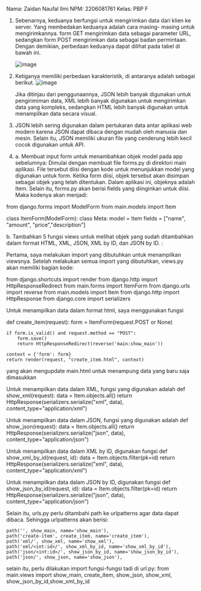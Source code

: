 Nama: Zaidan Naufal Ilmi
NPM: 2206081761
Kelas: PBP F

1. Sebenarnya, keduanya berfungsi untuk mengirimkan data dari klien ke server. Yang membedakan keduanya adalah cara masing-   masing untuk mengirimkannya. form GET mengirimkan data sebagai parameter URL, sedangkan form POST mengirimkan data sebagai  badan permintaan. Dengan demikian, perbedaan keduanya dapat dilihat pada tabel di bawah ini.

   ![image](https://github.com/bangjai123/BelanjaKu/assets/120235144/2776b65a-6865-4d2c-bb8f-76e2e8b95f55)

2. Ketiganya memiliki perbedaan karakteristik, di antaranya adalah sebagai berikut.
   ![image](https://github.com/bangjai123/BelanjaKu/assets/120235144/419c8fad-778d-44d5-b5c0-bba67ae4687d)

   Jika ditinjau dari penggunaannya, JSON lebih banyak digunakan untuk pengirimiman data, XML lebih banyak digunakan untuk mengirimkan data yang kompleks, sedangkan HTML lebih banyak digunakan untuk menampilkan data secara visual.

3. JSON lebih sering digunakan dalam pertukaran data antar aplikasi web modern karena JSON dapat dibaca dengan mudah oleh manusia dan mesin. Selain itu, JSON memiliki ukuran file yang cenderung lebih kecil cocok digunakan untuk API.
   
4. a.  Membuat input form untuk menambahkan objek model pada app sebelumnya:
       Dimulai dengan membuat file forms.py di direktori main aplikasi. File tersebut diisi dengan kode untuk menunjukkan model yang digunakan untuk form. Ketika form diisi, objek tersebut akan disimpan sebagai objek yang telah ditentukan. Dalam aplikasi ini, objeknya adalah Item. Selain itu, forms.py akan berisi fields yang diinginkan untuk diisi. Maka kodenya akan menjadi:

from django.forms import ModelForm
from main.models import Item

class ItemForm(ModelForm):
    class Meta:
        model = Item
        fields = ["name", "amount", "price","description"]

   b. Tambahkan 5 fungsi views untuk melihat objek yang sudah ditambahkan dalam format HTML, XML, JSON, XML by ID, dan JSON by ID. :

   Pertama, saya melakukan import yang dibutuhkan untuk menampilkan viewsnya. Setelah melakukan semua import yang dibutuhkan, views.py akan memiliki bagian kode:

from django.shortcuts import render
from django.http import HttpResponseRedirect
from main.forms import ItemForm
from django.urls import reverse
from main.models import Item
from django.http import HttpResponse
from django.core import serializers

Untuk menampilkan data dalam format html, saya menggunakan fungsi

def create_item(request):
    form = ItemForm(request.POST or None)

    if form.is_valid() and request.method == "POST":
        form.save()
        return HttpResponseRedirect(reverse('main:show_main'))

    context = {'form': form}
    return render(request, "create_item.html", context)

yang akan mengupdate main.html untuk menampung data yang baru saja dimasukkan

Untuk menampilkan data dalam XML, fungsi yang digunakan adalah
def show_xml(request):
    data = Item.objects.all()
    return HttpResponse(serializers.serialize("xml", data), content_type="application/xml")

Untuk menampilkan data dalam JSON, fungsi yang digunakan adalah
def show_json(request):
    data = Item.objects.all()
    return HttpResponse(serializers.serialize("json", data), content_type="application/json")

Untuk menampilkan data dalam XML by ID, digunakan fungsi
def show_xml_by_id(request, id):
    data = Item.objects.filter(pk=id)
    return HttpResponse(serializers.serialize("xml", data), content_type="application/xml")

Untuk menampilkan data dalam JSON by ID, digunakan fungsi
def show_json_by_id(request, id):
    data = Item.objects.filter(pk=id)
    return HttpResponse(serializers.serialize("json", data), content_type="application/json")

Selain itu, urls.py perlu ditambahi path ke urlpatterns agar data dapat dibaca. Sehingga urlpatterns akan berisi:

    path('', show_main, name='show_main'),
    path('create-item', create_item, name='create_item'),
    path('xml/', show_xml, name='show_xml'), 
    path('xml/<int:id>/', show_xml_by_id, name='show_xml_by_id'),
    path('json/<int:id>/', show_json_by_id, name='show_json_by_id'), 
    path('json/', show_json, name='show_json'), 
selain itu, perlu dilakukan import fungsi-fungsi tadi di url.py:
from main.views import show_main, create_item, show_json, show_xml, show_json_by_id,show_xml_by_id





   
